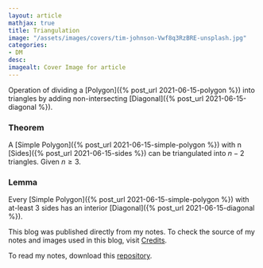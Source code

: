 ```yaml
---
layout: article
mathjax: true
title: Triangulation
image: "/assets/images/covers/tim-johnson-Vwf8q3RzBRE-unsplash.jpg"
categories:
- DM
desc:   
imagealt: Cover Image for article
---
```


Operation of dividing a [Polygon]({% post_url 2021-06-15-polygon %}) into triangles by adding non-intersecting [Diagonal]({% post_url 2021-06-15-diagonal %}).

### Theorem
A [Simple Polygon]({% post_url 2021-06-15-simple-polygon %}) with n [Sides]({% post_url 2021-06-15-sides %}) can be triangulated into $n-2$ triangles. Given $n \ge 3$.

























































































































































































































































































































































































































### Lemma
Every [Simple Polygon]({% post_url 2021-06-15-simple-polygon %}) with at-least 3 sides has an interior [Diagonal]({% post_url 2021-06-15-diagonal %}).

This blog was published directly from my notes.
To check the source of my notes and images used in this blog, visit <a href="/credits.html" target="_blank">Credits</a>.

To read my notes, download this <a href="https://github.com/bovem/CS" target="blank">repository</a>.